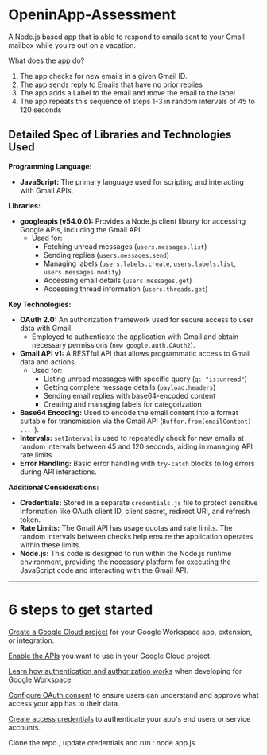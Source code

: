 # OpeninApp-Assessment
 A Node.js based app that is able to respond to emails sent to your Gmail mailbox while you’re out on a vacation. 

 What does the app do?
1. The app checks for new emails in a given Gmail ID.
2. The app sends reply to Emails that have no prior replies
3. The app adds a Label to the email and move the email to the label
4. The app repeats this sequence of steps 1-3 in random intervals of 45 to 120 seconds

## Detailed Spec of Libraries and Technologies Used

**Programming Language:**

* **JavaScript:** The primary language used for scripting and interacting with Gmail APIs.

**Libraries:**

* **googleapis (v54.0.0):** Provides a Node.js client library for accessing Google APIs, including the Gmail API.
    * Used for:
        * Fetching unread messages (`users.messages.list`)
        * Sending replies (`users.messages.send`)
        * Managing labels (`users.labels.create`, `users.labels.list`, `users.messages.modify`)
        * Accessing email details (`users.messages.get`)
        * Accessing thread information (`users.threads.get`)

**Key Technologies:**

* **OAuth 2.0:** An authorization framework used for secure access to user data with Gmail.
    * Employed to authenticate the application with Gmail and obtain necessary permissions (`new google.auth.OAuth2`).
* **Gmail API v1:** A RESTful API that allows programmatic access to Gmail data and actions.
    * Used for:
        * Listing unread messages with specific query (`q: "is:unread"`)
        * Getting complete message details (`payload.headers`)
        * Sending email replies with base64-encoded content
        * Creating and managing labels for categorization
* **Base64 Encoding:** Used to encode the email content into a format suitable for transmission via the Gmail API (`Buffer.from(emailContent) ... `).
* **Intervals:** `setInterval` is used to repeatedly check for new emails at random intervals between 45 and 120 seconds, aiding in managing API rate limits.
* **Error Handling:** Basic error handling with `try-catch` blocks to log errors during API interactions.

**Additional Considerations:**

* **Credentials:** Stored in a separate `credentials.js` file to protect sensitive information like OAuth client ID, client secret, redirect URI, and refresh token.
* **Rate Limits:** The Gmail API has usage quotas and rate limits. The random intervals between checks help ensure the application operates within these limits.
* **Node.js:** This code is designed to run within the Node.js runtime environment, providing the necessary platform for executing the JavaScript code and interacting with the Gmail API.


-----------------------------------------------------------------------------------------------------------------
# 6 steps to get started
[Create a Google Cloud project](https://developers.google.com/workspace/guides/create-project) for your Google Workspace app, extension, or integration.

[Enable the APIs](https://developers.google.com/workspace/guides/enable-apis) you want to use in your Google Cloud project.

[Learn how authentication and authorization works](https://developers.google.com/workspace/guides/auth-overview) when developing for Google Workspace.

[Configure OAuth consent](https://developers.google.com/workspace/guides/configure-oauth-consent) to ensure users can understand and approve what access your app has to their data.

[Create access credentials](https://developers.google.com/workspace/guides/create-credentials) to authenticate your app's end users or service accounts.

Clone the repo , update credentials and run : node app.js

